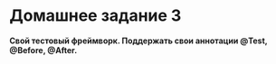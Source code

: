 # Домашнее задание 3 <br>
**Свой тестовый фреймворк. Поддержать свои аннотации @Test, @Before, @After.**